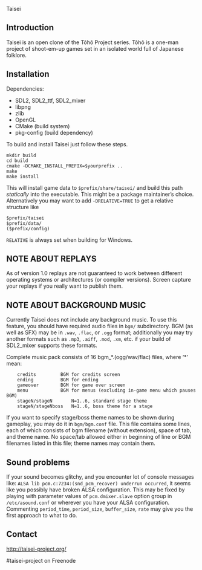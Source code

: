  Taisei

## Introduction

Taisei is an open clone of the Tōhō Project series. Tōhō is a one-man project of
shoot-em-up games set in an isolated world full of Japanese folklore.

## Installation

Dependencies:
* SDL2, SDL2\_ttf, SDL2\_mixer
* libpng
* zlib
* OpenGL
* CMake (build system)
* pkg-config (build dependency)

To build and install Taisei just follow these steps.

```
mkdir build
cd build
cmake -DCMAKE_INSTALL_PREFIX=$yourprefix ..
make
make install
```

This will install game data to `$prefix/share/taisei/` and build this path
_statically_ into the executable. This might be a package maintainer’s choice.
Alternatively you may want to add `-DRELATIVE=TRUE` to get a relative structure
like

```
$prefix/taisei
$prefix/data/
($prefix/config)
```

`RELATIVE` is always set when building for Windows.

## NOTE ABOUT REPLAYS

As of version 1.0 replays are not guaranteed to work between different
operating systems or architectures (or compiler versions). Screen capture
your replays if you really want to publish them.

## NOTE ABOUT BACKGROUND MUSIC

Currently Taisei does not include any background music. To use this feature,
you should have required audio files in `bgm/` subdirectory.
BGM (as well as SFX) may be in `.wav`, `.flac`, or `.ogg` format; additionally
you may try another formats such as `.mp3`, `.aiff`, `.mod`, `.xm`, etc. if
your build of SDL2_mixer supports these formats.

Complete music pack consists of 16 bgm\_\*.(ogg/wav/flac) files, where ‘\*’ mean:
```
	credits			BGM for credits screen
	ending			BGM for ending
	gameover		BGM for game over screen
	menu			BGM for menus (excluding in-game menu which pauses BGM)
	stageN/stageN		N=1..6, standard stage theme
	stageN/stageNboss	N=1..6, boss theme for a stage
```

If you want to specify stage/boss theme names to be shown during gameplay, you
may do it in `bgm/bgm.conf` file. This file contains some lines, each of which
consists of bgm filename (without extension), space of tab, and theme name.
No space/tab allowed either in beginning of line or BGM filenames listed in
this file; theme names may contain them.

## Sound problems

If your sound becomes glitchy, and you encounter lot of console messages like:
`ALSA lib pcm.c:7234:(snd_pcm_recover) underrun occurred`,
it seems like you possibly have broken ALSA configuration.
This may be fixed by playing with parameter values of `pcm.dmixer.slave` option
group in `/etc/asound.conf` or wherever you have your ALSA configuration.
Commenting `period_time`, `period_size`, `buffer_size`, `rate` may give you
the first approach to what to do.

## Contact

http://taisei-project.org/

\#taisei-project on Freenode
